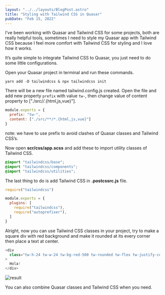 ```yaml
---
layout: "../../layouts/BlogPost.astro"
title: "Styling with Tailwind CSS in Quasar"
pubDate: "Feb 15, 2022"
---
```


I’ve been working with Quasar and Tailwind CSS for some projects, both are really helpful tools, sometimes I need to style my Quasar app with Tailwind CSS because I feel more comfort with Tailwind CSS for styling and I love how it works.

It’s quite simple to integrate Tailwind CSS to Quasar, you just need to do some little configurations.

Open your Quasar project in terminal and run these commands.

```shell
yarn add -D tailwindcss & npx tailwindcss init
```

There will be a new file named tailwind.config.js created. Open the file and add new property `prefix` with value `tw-`, then change value of content property to ["./src/*/*.{html,js,vue}"].

```javascript
module.exports = {
  prefix: "tw-",
  content: ["./src/**/*.{html,js,vue}"]
}
```

note: we have to use prefix to avoid clashes of Quasar classes and Tailwind CSS’s.

Now open **scr/css/app.scss** and add these to import utility classes of Tailwind CSS.

```css
@import "tailwindcss/base";
@import "tailwindcss/components";
@import "tailwindcss/utilities";
```

The last thing to do is add Tailwind CSS in **.postcssrc.js** file.

```javascript
require("tailwindcss")
```

```javascript
module.exports = {
  plugins: [
    require("tailwindcss"),
    require("autoprefixer"),
  ]
}
```

Alright, now you can use Tailwind CSS classes in your project, try to make a square div with red background and make it rounded at its every corner then place a text at center.

```javascript
<div 
  class="tw-h-24 tw-w-24 tw-bg-red-500 tw-rounded tw-flex tw-justify-center tw-items-center tw-text-white tw-text-lg"
>
  Hola!
</div>
```

![result](/blog/styling-with-tailwindcss-in-quasar/image.png)

You can also combine Quasar classes and Tailwind CSS when you need.